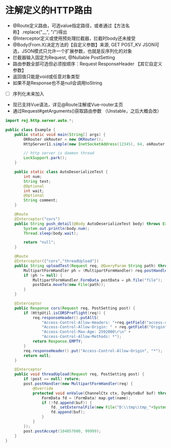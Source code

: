 # 注解定义的HTTP路由

 * @Route定义路由，可选value指定路径，或者通过【方法名称】.replace("__", "/")得出
 * @Interceptor定义或使用预处理拦截器，拦截时body还未接受
 * @Body(From.X)决定方法的【自定义参数】来源, GET POST_KV JSON可选，JSON模式只允许一个扩展参数，也就是反序列化的对象
 * 拦截器输入固定为Request, @Nullable PostSetting
 * 路由参数全部可选但必须按顺序：Request ResponseHeader 【其它自定义参数】
 * 返回值只能是void或任意对象类型
 * 如果不是Response也不是null会调用toString
 * [ ] 序列化未来加入
 * 现已支持Vue语法，详见@Route注解或Vue-router主页
 * 通过Request#getArguments()获取路由参数 （Unstable，之后大概会改）

```java
import roj.http.server.auto.*;

public class Example {
	public static void main(String[] args) {
		OKRouter okRouter = new OKRouter();
		HttpServer11.simple(new InetSocketAddress(12345), 64, okRouter.register(new Example())).launch();

		// http server is daemon thread
		LockSupport.park();
	}

	public static class AutoDeserializeTest {
		int num;
		String text;
		@Optional
		int wait;
		@Optional
		String comment;
	}

	@Route
	@Interceptor("cors")
	public String push_detail(@Body AutoDeserializeTest body) throws Exception {
		System.out.println(body.num);
		Thread.sleep(body.wait);

		return "null";
	}

	@Route
	@Interceptor({"cors","threadUpload"})
	public String uploadTest(Request req, @QueryParam String path) throws Exception {
		MultipartFormHandler ph = (MultipartFormHandler) req.postHandler();
		if (ph != null) {
			MultipartFormHandler.FormData postData = ph.file("file");
			postData.moveTo(new File(path));
		}
	}

	@Interceptor
	public Response cors(Request req, PostSetting post) {
		if (HttpUtil.isCORSPreflight(req)) {
			req.responseHeader().putAllS(
				"Access-Control-Allow-Headers: "+req.getField("access-control-request-headers")+"\r\n" +
				"Access-Control-Allow-Origin: " + req.getField("Origin") + "\r\n" +
				"Access-Control-Max-Age: 2592000\r\n" +
				"Access-Control-Allow-Methods: *");
			return Response.EMPTY;
		}
		req.responseHeader().put("Access-Control-Allow-Origin", "*");
		return null;
	}

	@Interceptor
	public void threadUpload(Request req, PostSetting post) {
		if (post == null) return;
		post.postHandler(new MultipartFormHandler(req) {
			@Override
			protected void onValue(ChannelCtx ctx, DynByteBuf buf) throws IOException {
				FormData fd = (FormData) map.get(name);
				if (!fd.append(buf)) {
					fd._setExternalFile(new File("D:\\tmp\\tmp_"+System.nanoTime()));
					fd.append(buf);
				}
			}
		});
		post.postAccept(104857600, 99999);
	}
}
```